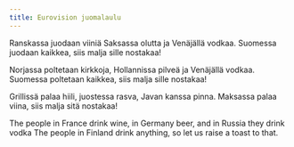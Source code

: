 ```yaml
---
title: Eurovision juomalaulu
---
```


Ranskassa juodaan viiniä
Saksassa olutta ja Venäjällä vodkaa.
Suomessa juodaan kaikkea,
siis malja sille nostakaa!

Norjassa poltetaan kirkkoja,
Hollannissa pilveä ja Venäjällä vodkaa.
Suomessa poltetaan kaikkea,
siis malja sille nostakaa!

Grillissä palaa hiili,
juostessa rasva, Javan kanssa pinna.
Maksassa palaa viina,
siis malja sitä nostakaa!

The people in France drink wine,
in Germany beer, and in Russia they drink vodka
The people in Finland drink anything,
so let us raise a toast to that.
